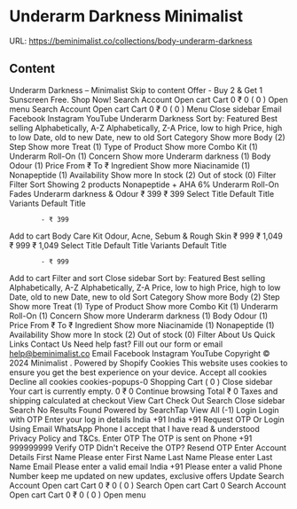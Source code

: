 # Underarm Darkness  Minimalist

URL: https://beminimalist.co/collections/body-underarm-darkness

## Content

Underarm Darkness – Minimalist
Skip to content
Offer - Buy 2 & Get 1 Sunscreen Free. Shop Now!
Search
Account
Open cart
Cart
0
₹ 0
(
0
)
Open menu
Search
Account
Open cart
Cart
0
₹ 0
(
0
)
Menu
Close sidebar
Email
Facebook
Instagram
YouTube
Underarm Darkness
Sort by:
Featured
Best selling
Alphabetically, A-Z
Alphabetically, Z-A
Price, low to high
Price, high to low
Date, old to new
Date, new to old
Sort
Category
Show more
Body (2)
Step
Show more
Treat (1)
Type of Product
Show more
Combo Kit (1)
Underarm Roll-On (1)
Concern
Show more
Underarm darkness (1)
Body Odour (1)
Price
From
₹
To
₹
Ingredient
Show more
Niacinamide (1)
Nonapeptide (1)
Availability
Show more
In stock (2)
Out of stock (0)
Filter
Filter
Sort
Showing 2 products
Nonapeptide + AHA 6% Underarm Roll-On
Fades Underarm darkness & Odour
₹ 399
₹ 399
Select Title
Default Title
Variants
Default Title
            
            - ₹ 399
Add to cart
Body Care Kit
Odour, Acne, Sebum & Rough Skin
₹ 999
₹ 1,049
₹ 999
₹ 1,049
Select Title
Default Title
Variants
Default Title
            
            - ₹ 999
Add to cart
Filter and sort
Close sidebar
Sort by:
Featured
Best selling
Alphabetically, A-Z
Alphabetically, Z-A
Price, low to high
Price, high to low
Date, old to new
Date, new to old
Sort
Category
Show more
Body (2)
Step
Show more
Treat (1)
Type of Product
Show more
Combo Kit (1)
Underarm Roll-On (1)
Concern
Show more
Underarm darkness (1)
Body Odour (1)
Price
From
₹
To
₹
Ingredient
Show more
Niacinamide (1)
Nonapeptide (1)
Availability
Show more
In stock (2)
Out of stock (0)
Filter
About Us
Quick Links
Contact Us
Need help fast? Fill out
our form
or email help@beminimalist.co
Email
Facebook
Instagram
YouTube
Copyright © 2024
Minimalist
.
Powered by Shopify
Cookies
This website uses cookies to ensure you get the best experience on your device.
Accept all cookies
Decline all cookies
cookies-popups-0
Shopping Cart
            (
0
)
Close sidebar
Your cart is currently empty.
0
₹ 0
Continue browsing
Total
₹ 0
Taxes and shipping calculated at checkout
View Cart
Check Out
Search
Close sidebar
Search
No Results Found
Powered by SearchTap
View All (-1)
Login
Login with OTP
Enter your log in details
India
+91
India
+91
Request OTP
Or Login Using
Email
WhatsApp
Phone
I accept that I have read & understood
Privacy Policy
and T&Cs.
Enter OTP
The OTP is sent on
Phone
+91 999999999
Verify OTP
Didn't Receive the OTP?
Resend OTP
Enter Account Details
First Name
Please enter First Name
Last Name
Please enter Last Name
Email
Please enter a valid email
India
+91
Please enter a valid Phone Number
keep me updated on new updates, exclusive offers
Update
Search
Account
Open cart
Cart
0
₹ 0
(
0
)
Search
Open cart
Cart
0
Search
Account
Open cart
Cart
0
₹ 0
(
0
)
Open menu